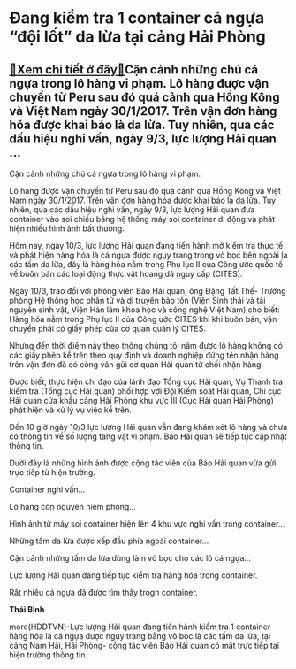 Đang kiểm tra 1 container cá ngựa “đội lốt” da lừa tại cảng Hải Phòng
=====================================================================

[:gift:Xem chi tiết ở đây:gift:](https://hddtvn.com/dang-kiem-tra-1-container-ca-ngua-doi-lot-da-lua-tai-cang-hai-phong/)Cận cảnh những chú cá ngựa trong lô hàng vi phạm. Lô hàng được vận chuyển từ Peru sau đó quá cảnh qua Hồng Kông và Việt Nam ngày 30/1/2017. Trên vận đơn hàng hóa được khai báo là da lừa. Tuy nhiên, qua các dấu hiệu nghi vấn, ngày 9/3, lực lượng Hải quan …
---------------------------------------------------------------------------------------------------------------------------------------------------------------------------------------------------------------------------------------------------------------







 






 Cận cảnh những chú cá ngựa trong lô hàng vi phạm. 


 


Lô hàng được vận chuyển từ Peru sau đó quá cảnh qua Hồng Kông và Việt Nam ngày 30/1/2017. Trên vận đơn hàng hóa được khai báo là da lừa. Tuy nhiên, qua các dấu hiệu nghi vấn, ngày 9/3, lực lượng Hải quan đưa container vào soi chiếu bằng hệ thống máy soi container di động và phát hiện nhiều hình ảnh bất thường.


Hôm nay, ngày 10/3, lực lượng Hải quan đang tiến hành mở kiểm tra thực tế và phát hiện hàng hóa là cá ngựa được ngụy trang trong vỏ bọc bên ngoài là các tấm da lừa, đây là hàng hóa nằm trong Phụ lục II của Công ước quốc tế về buôn bán các loại động thực vật hoang dã nguy cấp (CITES).


Ngày 10/3, trao đổi với phóng viên Báo Hải quan, ông Đặng Tất Thế- Trưởng phòng Hệ thống học phân tử và di truyền bảo tồn (Viện Sinh thái và tài nguyên sinh vật, Viện Hàn lâm khoa học và công nghệ Việt Nam) cho biết: Hàng hóa nằm trong Phụ lục II của Công ước CITES khi khi buôn bán, vận chuyển phải có giấy phép của cơ quan quản lý CITES.


Nhưng đến thời điểm này theo thông chúng tôi nắm được lô hàng không có các giấy phép kể trên theo quy định và doanh nghiệp đứng tên nhận hàng trên vận đơn đã có công văn gửi cơ quan Hải quan từ chối nhận hàng.


Được biết, thực hiện chỉ đạo của lãnh đạo Tổng cục Hải quan, Vụ Thanh tra kiểm tra (Tổng cục Hải quan) phối hợp với Đội Kiểm soát Hải quan, Chi cục Hải quan cửa khẩu cảng Hải Phòng khu vực III (Cục Hải quan Hải Phòng) phát hiện và xử lý vụ việc kể trên.


Đến 10 giờ ngày 10/3 lực lượng Hải quan vẫn đang khám xét lô hàng và chưa có thông tin về số lượng tang vật vi phạm. Báo Hải quan sẽ tiếp tục cập nhật thông tin.


Dưới đây là những hình ảnh được cộng tác viên của Báo Hải quan vừa gửi trực tiếp từ hiện trường.









 



 




Container nghi vấn…










 



 




Lô hàng còn nguyên niêm phong…










 



 




Hình ảnh từ máy soi container hiện lên 4 khu vực nghi vấn trong container…










 



 




Những tấm da lừa được xếp đầu phía ngoài container…










 



 




Cận cảnh những tấm da lừa dùng làm vỏ bọc cho các lô cá ngựa…










 



 




Lực lượng Hải quan đang tiếp tục kiểm tra hàng hóa trong container.










 



 




Rất nhiều cá ngựa đã được tìm thấy trogn container.







**Thái Bình**



more(HDDTVN)-Lực lượng Hải quan đang tiến hành kiểm tra 1 container hàng hóa là cá ngựa được ngụy trang bằng vỏ bọc là các tấm da lừa, tại cảng Nam Hải, Hải Phòng- cộng tác viên Báo Hải quan có mặt trực tiếp tại hiện trường thông tin.


